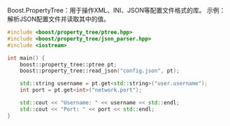 Boost.PropertyTree：用于操作XML、INI、JSON等配置文件格式的库。
示例：解析JSON配置文件并读取其中的值。

```cpp
#include <boost/property_tree/ptree.hpp>
#include <boost/property_tree/json_parser.hpp>
#include <iostream>

int main() {
    boost::property_tree::ptree pt;
    boost::property_tree::read_json("config.json", pt);

    std::string username = pt.get<std::string>("user.username");
    int port = pt.get<int>("network.port");

    std::cout << "Username: " << username << std::endl;
    std::cout << "Port: " << port << std::endl;
}
```